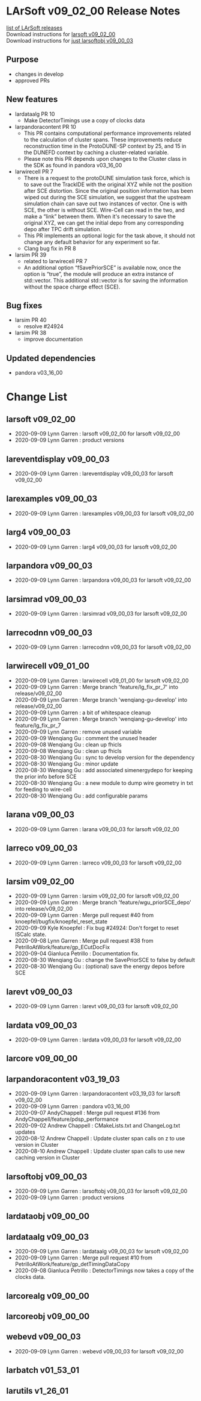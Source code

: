 # LArSoft v09_02_00 Release Notes



[list of LArSoft releases](LArSoft_release_list)  
Download instructions for [larsoft v09_02_00](https://scisoft.fnal.gov/scisoft/bundles/larsoft/v09_02_00/larsoft-v09_02_00.html)  
Download instructions for [just larsoftobj v09_00_03](https://scisoft.fnal.gov/scisoft/bundles/larsoftobj/v09_00_03/larsoftobj-v09_00_03.html)

## Purpose

-   changes in develop
-   approved PRs

## New features

-   lardataalg PR 10
    -   Make DetectorTimings use a copy of clocks data
-   larpandoracontent PR 10
    -   This PR contains computational performance improvements related to the calculation of cluster spans. These improvements reduce reconstruction time in the ProtoDUNE-SP context by 25, and 15 in the DUNEFD context by caching a cluster-related variable.
    -   Please note this PR depends upon changes to the Cluster class in the SDK as found in pandora v03_16_00
-   larwirecell PR 7
    -   There is a request to the protoDUNE simulation task force, which is to save out the TrackIDE with the original XYZ while not the position after SCE distortion. Since the original position information has been wiped out during the SCE simulation, we suggest that the upstream simulation chain can save out two instances of vector. One is with SCE, the other is without SCE. Wire-Cell can read in the two, and make a “link” between them. When it's necessary to save the original XYZ, we can get the initial depo from any corresponding depo after TPC drift simulation.
    -   This PR implements an optional logic for the task above, it should not change any default behavior for any experiment so far.
    -   Clang bug fix in PR 8
-   larsim PR 39
    -   related to larwirecell PR 7
    -   An additional option “fSavePriorSCE” is available now, once the option is “true”, the module will produce an extra instance of std::vector. This additional std::vector is for saving the information without the space charge effect (SCE).

## Bug fixes

-   larsim PR 40
    -   resolve \#24924
-   larsim PR 38
    -   improve documentation

## Updated dependencies

-   pandora v03_16_00

# Change List

## larsoft v09_02_00

-   2020-09-09 Lynn Garren : larsoft v09_02_00 for larsoft v09_02_00
-   2020-09-09 Lynn Garren : product versions

## lareventdisplay v09_00_03

-   2020-09-09 Lynn Garren : lareventdisplay v09_00_03 for larsoft v09_02_00

## larexamples v09_00_03

-   2020-09-09 Lynn Garren : larexamples v09_00_03 for larsoft v09_02_00

## larg4 v09_00_03

-   2020-09-09 Lynn Garren : larg4 v09_00_03 for larsoft v09_02_00

## larpandora v09_00_03

-   2020-09-09 Lynn Garren : larpandora v09_00_03 for larsoft v09_02_00

## larsimrad v09_00_03

-   2020-09-09 Lynn Garren : larsimrad v09_00_03 for larsoft v09_02_00

## larrecodnn v09_00_03

-   2020-09-09 Lynn Garren : larrecodnn v09_00_03 for larsoft v09_02_00

## larwirecell v09_01_00

-   2020-09-09 Lynn Garren : larwirecell v09_01_00 for larsoft v09_02_00
-   2020-09-09 Lynn Garren : Merge branch 'feature/lg_fix_pr_7' into release/v09_02_00
-   2020-09-09 Lynn Garren : Merge branch 'wenqiang-gu-develop' into release/v09_02_00
-   2020-09-09 Lynn Garren : a bit of whitespace cleanup
-   2020-09-09 Lynn Garren : Merge branch 'wenqiang-gu-develop' into feature/lg_fix_pr_7
-   2020-09-09 Lynn Garren : remove unused variable
-   2020-09-09 Wenqiang Gu : comment the unused header
-   2020-09-08 Wenqiang Gu : clean up fhicls
-   2020-09-08 Wenqiang Gu : clean up fhicls
-   2020-08-30 Wenqiang Gu : sync to develop version for the dependency
-   2020-08-30 Wenqiang Gu : minor update
-   2020-08-30 Wenqiang Gu : add associated simenergydepo for keeping the prior info before SCE
-   2020-08-30 Wenqiang Gu : a new module to dump wire geometry in txt for feeding to wire-cell
-   2020-08-30 Wenqiang Gu : add configurable params

## larana v09_00_03

-   2020-09-09 Lynn Garren : larana v09_00_03 for larsoft v09_02_00

## larreco v09_00_03

-   2020-09-09 Lynn Garren : larreco v09_00_03 for larsoft v09_02_00

## larsim v09_02_00

-   2020-09-09 Lynn Garren : larsim v09_02_00 for larsoft v09_02_00
-   2020-09-09 Lynn Garren : Merge branch 'feature/wgu_priorSCE_depo' into release/v09_02_00
-   2020-09-09 Lynn Garren : Merge pull request \#40 from knoepfel/bugfix/knoepfel_reset_state
-   2020-09-09 Kyle Knoepfel : Fix bug \#24924: Don't forget to reset ISCalc state.
-   2020-09-08 Lynn Garren : Merge pull request \#38 from PetrilloAtWork/feature/gp_ECutDocFix
-   2020-09-04 Gianluca Petrillo : Documentation fix.
-   2020-08-30 Wenqiang Gu : change the SavePriorSCE to false by default
-   2020-08-30 Wenqiang Gu : (optional) save the energy depos before SCE

## larevt v09_00_03

-   2020-09-09 Lynn Garren : larevt v09_00_03 for larsoft v09_02_00

## lardata v09_00_03

-   2020-09-09 Lynn Garren : lardata v09_00_03 for larsoft v09_02_00

## larcore v09_00_00

## larpandoracontent v03_19_03

-   2020-09-09 Lynn Garren : larpandoracontent v03_19_03 for larsoft v09_02_00
-   2020-09-09 Lynn Garren : pandora v03_16_00
-   2020-09-07 AndyChappell : Merge pull request \#136 from AndyChappell/feature/pdsp_performance
-   2020-09-02 Andrew Chappell : CMakeLists.txt and ChangeLog.txt updates
-   2020-08-12 Andrew Chappell : Update cluster span calls on z to use version in Cluster
-   2020-08-10 Andrew Chappell : Update cluster span calls to use new caching version in Cluster

## larsoftobj v09_00_03

-   2020-09-09 Lynn Garren : larsoftobj v09_00_03 for larsoft v09_02_00
-   2020-09-09 Lynn Garren : product versions

## lardataobj v09_00_00

## lardataalg v09_00_03

-   2020-09-09 Lynn Garren : lardataalg v09_00_03 for larsoft v09_02_00
-   2020-09-09 Lynn Garren : Merge pull request \#10 from PetrilloAtWork/feature/gp_detTimingDataCopy
-   2020-09-08 Gianluca Petrillo : DetectorTimings now takes a copy of the clocks data.

## larcorealg v09_00_00

## larcoreobj v09_00_00

## webevd v09_00_03

-   2020-09-09 Lynn Garren : webevd v09_00_03 for larsoft v09_02_00

## larbatch v01_53_01

## larutils v1_26_01
